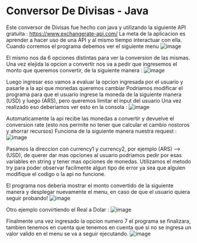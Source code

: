 # Conversor De Divisas - Java
Este conversor de Divisas fue hecho con java y utilizando la siguiente API gratuita : https://www.exchangerate-api.com/
La meta de la aplicacion es aprender a hacer uso de una API y al mismo tiempo interactuar con ella.
Cuando corremos el programa debemos ver el siguiente menu
![image](https://github.com/ij-jkl/ConversorDeDivisas/assets/49004469/da562882-a245-451a-8893-ac996f578df4)

El mismo nos da 6 opciones distintas para ver la conversion de las mismas.
Una vez elejida la opcion a convertir nos va a pedir que ingresemos el monto que queremos convertir, de la siguiente manera : 
![image](https://github.com/ij-jkl/ConversorDeDivisas/assets/49004469/6b3a45d7-7d97-44ad-bf89-ecccf5edc22a)

Luego ingresar eso vamos a evaluar la opcion ingresada por el usuario y pasarle a la api que monedas queremos cambiar
Podriamos modificar el programa para que el usuario ingrese la moneda de la siguiente manera (USD) y luego (ARS), pero queremos limitar el input del usuario
Una vez realizado eso deberiamos ver esto en la consola : 
![image](https://github.com/ij-jkl/ConversorDeDivisas/assets/49004469/b22b3afe-8ec7-4cf2-a2d6-e9efb6036a93)

Automaticamente la api recibe las monedas a convertir y devuelve el conversion rate (esto nos permite no tener que calcular el cambio nostoros y ahorrar recursos)
Funciona de la siguiente manera nuestra request : 
![image](https://github.com/ij-jkl/ConversorDeDivisas/assets/49004469/088e96d9-c3aa-48e5-bace-484f9d46d475)

Pasamos la direccion con currency1 y currency2, por ejemplo (ARS) --> (USD), de querer dar mas opciones al usuario podriamos pedir por esas variables en string y tener mas opciones de monedas.
Utilizamos el metodo try para poder observar facilmente algun tipo de error ya sea que alguien modifique el codigo o la api no funcione.

El programa nos deberia mostrar el monto convertido de la siguiente manera y desplegar nuevamente el menu, en caso de que el usuario quiera seguir probando!
![image](https://github.com/ij-jkl/ConversorDeDivisas/assets/49004469/14aac78b-be4c-48b5-8a1b-cb1029943e50)

Otro ejemplo convirtiendo el Real a Dolar : 
![image](https://github.com/ij-jkl/ConversorDeDivisas/assets/49004469/a25f9d29-2a2a-4282-a5ac-d65837190329)

Finalmente una vez ingresado la opcion numero 7 el programa se finalizara, tambien tenemos en cuenta que tenemos en cuenta que si no se ingresa un valor valido en el menu se va a seguir ejecutando.
![image](https://github.com/ij-jkl/ConversorDeDivisas/assets/49004469/9ea68a2f-fb09-4bc0-b697-da301c2db806)
